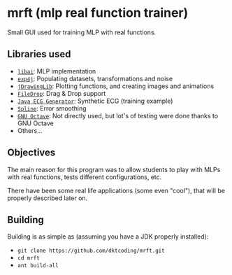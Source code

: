 # mrft (mlp real function trainer)
Small GUI used for training MLP with real functions.

Libraries used
--------------
- [`libai`](https://github.com/kronenthaler/libai): MLP implementation
- [`exp4j`](https://github.com/dktcoding/exp4j): Populating datasets,
transformations and noise
- [`jDrawingLib`](https://github.com/dktcoding/jdrawinglib): Plotting functions,
and creating images and animations
- [`FileDrop`](http://iharder.sourceforge.net/current/java/filedrop/): Drag & Drop support
- [`Java ECG Generator`](http://www.mit.edu/~gari/CODE/ECGSYN/JAVA/APPLET2/ecgsyn/ecg-java/source.html): Synthetic ECG (training example)
- [`Spline`](https://source.android.com/): Error smoothing
- [`GNU Octave`](https://www.gnu.org/software/octave/): Not directly used, but lot's of testing were done thanks to 
  GNU Octave
- Others...

Objectives
----------
The main reason for this program was to allow students to play with MLPs with
real functions, tests different configurations, etc.

There have been some real life applications (some even "cool"), that will be
properly described later on.

Building
--------
Building is as simple as (assuming you have a JDK properly installed):
- `git clone https://github.com/dktcoding/mrft.git`
- `cd mrft`
- `ant build-all`
